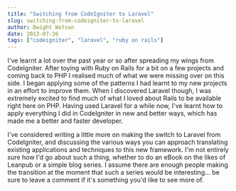 ```yaml
---
title: "Switching from CodeIgniter to Laravel"
slug: switching-from-codeigniter-to-laravel
author: Dwight Watson
date: 2013-07-26
tags: ["codeigniter", "laravel", "ruby on rails"]
---
```


I've learnt a lot over the past year or so after spreading my wings from CodeIgniter. After toying with Ruby on Rails for a bit on a few projects and coming back to PHP I realised much of what we were missing over on this side. I began applying some of the patterns I had learnt to my new projects in an effort to improve them. When I discovered Laravel though, I was extremely excited to find much of what I loved about Rails to be available right here on PHP. Having used Laravel for a while now, I've learnt how to apply everything I did in CodeIgniter in new and better ways, which has made me a better and faster developer.

I've considered writing a little more on making the switch to Laravel from CodeIgniter, and discussing the various ways you can approach translating existing applications and techniques to this new framework. I'm not entirely sure how I'd go about such a thing, whether to do an eBook on the likes of Leanpub or a simple blog series. I assume there are enough people making the transition at the moment that such a series would be interesting... be sure to leave a comment if it's something you'd like to see more of.

